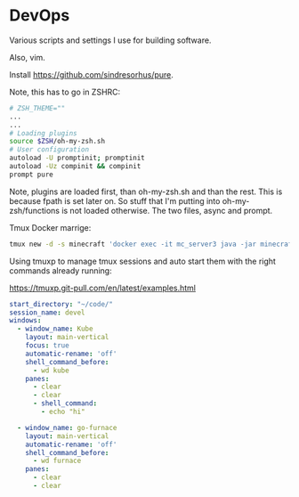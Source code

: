 # DevOps
Various scripts and settings I use for building software. 

Also, vim.

Install https://github.com/sindresorhus/pure.

Note, this has to go in ZSHRC:

```bash
# ZSH_THEME=""
...
...
# Loading plugins
source $ZSH/oh-my-zsh.sh
# User configuration
autoload -U promptinit; promptinit
autoload -Uz compinit && compinit
prompt pure
```
Note, plugins are loaded first, than oh-my-zsh.sh and than the rest. This is because fpath is set later on. So stuff that I'm
putting into oh-my-zsh/functions is not loaded otherwise. The two files, async and prompt.

Tmux Docker marrige:

```bash
tmux new -d -s minecraft 'docker exec -it mc_server3 java -jar minecraft_server.jar nogui'
```

Using tmuxp to manage tmux sessions and auto start them with the right commands already running:

https://tmuxp.git-pull.com/en/latest/examples.html

```yaml
start_directory: "~/code/"
session_name: devel
windows:
  - window_name: Kube
    layout: main-vertical 
    focus: true
    automatic-rename: 'off'
    shell_command_before:
      - wd kube
    panes:
      - clear
      - clear
      - shell_command:
        - echo "hi"

  - window_name: go-furnace
    layout: main-vertical 
    automatic-rename: 'off'
    shell_command_before:
      - wd furnace
    panes:
      - clear
      - clear
```
